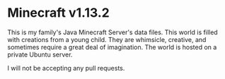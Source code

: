 # Minecraft v1.13.2
This is my family's Java Minecraft Server's data files. This world is filled with creations from a young child.
They are whimsicle, creative, and sometimes require a great deal of imagination. The world is hosted on a private Ubuntu server.

I will not be accepting any pull requests.
